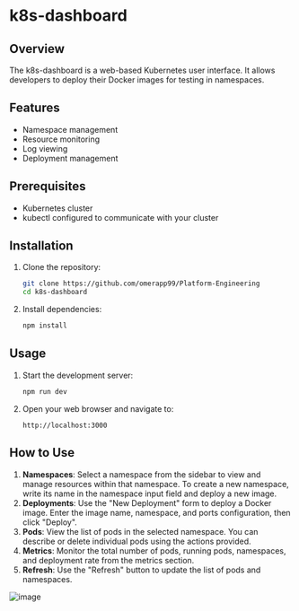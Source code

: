 # k8s-dashboard

## Overview
The k8s-dashboard is a web-based Kubernetes user interface. It allows developers to deploy their Docker images for testing in namespaces.

## Features
- Namespace management
- Resource monitoring
- Log viewing
- Deployment management

## Prerequisites
- Kubernetes cluster
- kubectl configured to communicate with your cluster

## Installation
1. Clone the repository:
    ```bash
    git clone https://github.com/omerapp99/Platform-Engineering
    cd k8s-dashboard
    ```
2. Install dependencies:
    ```bash
    npm install
    ```

## Usage
1. Start the development server:
    ```bash
    npm run dev
    ```
2. Open your web browser and navigate to:
    ```
    http://localhost:3000
    ```

## How to Use
1. **Namespaces**: Select a namespace from the sidebar to view and manage resources within that namespace. To create a new namespace, write its name in the namespace input field and deploy a new image.
2. **Deployments**: Use the "New Deployment" form to deploy a Docker image. Enter the image name, namespace, and ports configuration, then click "Deploy".
3. **Pods**: View the list of pods in the selected namespace. You can describe or delete individual pods using the actions provided.
4. **Metrics**: Monitor the total number of pods, running pods, namespaces, and deployment rate from the metrics section.
5. **Refresh**: Use the "Refresh" button to update the list of pods and namespaces.


![image](https://github.com/user-attachments/assets/043a35f0-ae3e-4dad-ab7d-851d074212e0)

